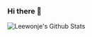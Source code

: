 ### Hi there 👋

![Leewonje's Github Stats](https://github-readme-stats.vercel.app/api?username=leewonje418&show_icons=true)
